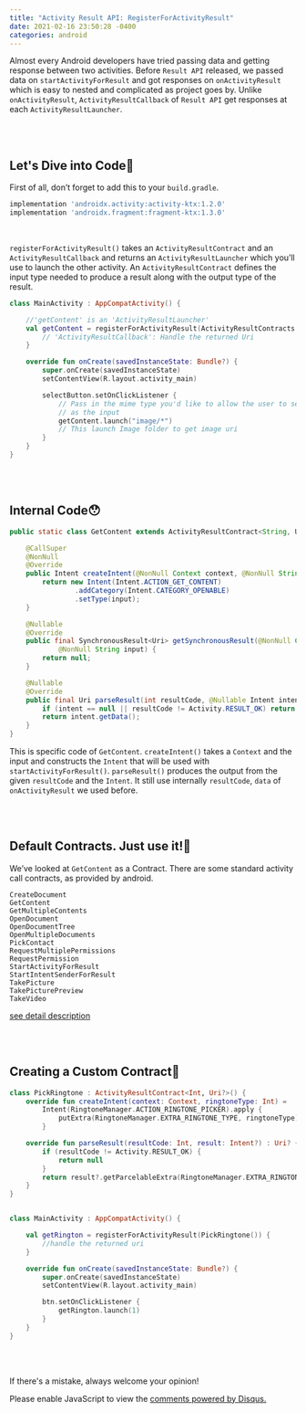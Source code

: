 ```yaml
---
title: "Activity Result API: RegisterForActivityResult"
date: 2021-02-16 23:50:28 -0400
categories: android
---
```


Almost every Android developers have tried passing data and getting response between two activities. 
Before `Result API` released, we passed data on `startActivityForResult` and got responses on `onActivityResult` which is easy to nested and 
complicated as project goes by. Unlike `onActivityResult`, `ActivityResultCallback` of `Result API` get responses at each `ActivityResultLauncher`.

<br>
<br>

Let's Dive into Code🌊
------------------------

First of all, don’t forget to add this to your `build.gradle`.

```gradle
implementation 'androidx.activity:activity-ktx:1.2.0'
implementation 'androidx.fragment:fragment-ktx:1.3.0'
```

<br>

`registerForActivityResult()` takes an `ActivityResultContract` and an `ActivityResultCallback` and returns an `ActivityResultLauncher` which 
you’ll use to launch the other activity. An `ActivityResultContract` defines the input type needed to produce a result along with the output type of the result.

```kotlin
class MainActivity : AppCompatActivity() {

    //'getContent' is an 'ActivityResultLauncher'
    val getContent = registerForActivityResult(ActivityResultContracts.GetContent()) { uri: Uri? ->
        // 'ActivityResultCallback': Handle the returned Uri    
    }

    override fun onCreate(savedInstanceState: Bundle?) {
        super.onCreate(savedInstanceState)
        setContentView(R.layout.activity_main)

        selectButton.setOnClickListener {
            // Pass in the mime type you'd like to allow the user to select
            // as the input
            getContent.launch("image/*")
            // This launch Image folder to get image uri
        }
    }
}
```

<br>
<br>

Internal Code😯
-------------------
```java
public static class GetContent extends ActivityResultContract<String, Uri> {

    @CallSuper
    @NonNull
    @Override
    public Intent createIntent(@NonNull Context context, @NonNull String input) {
        return new Intent(Intent.ACTION_GET_CONTENT)
                .addCategory(Intent.CATEGORY_OPENABLE)
                .setType(input);
    }

    @Nullable
    @Override
    public final SynchronousResult<Uri> getSynchronousResult(@NonNull Context context,
            @NonNull String input) {
        return null;
    }

    @Nullable
    @Override
    public final Uri parseResult(int resultCode, @Nullable Intent intent) {
        if (intent == null || resultCode != Activity.RESULT_OK) return null;
        return intent.getData();
    }
}
```
This is specific code of `GetContent`. 
`createIntent()` takes a `Context` and the input and constructs the `Intent` that will be used with `startActivityForResult()`.
`parseResult()` produces the output from the given `resultCode` and the `Intent`.
It still use internally `resultCode`, `data` of `onActivityResult` we used before.

<br>
<br>

Default Contracts. Just use it!🥴
-----------------------------------
We’ve looked at `GetContent` as a Contract. There are some standard activity call contracts, as provided by android.
```
CreateDocument
GetContent
GetMultipleContents
OpenDocument
OpenDocumentTree
OpenMultipleDocuments
PickContact
RequestMultiplePermissions
RequestPermission
StartActivityForResult
StartIntentSenderForResult
TakePicture
TakePicturePreview
TakeVideo
```
[see detail description][android-docs]

<br>
<br>

Creating a Custom Contract📝
-------------------------------
```kotlin
class PickRingtone : ActivityResultContract<Int, Uri?>() {
    override fun createIntent(context: Context, ringtoneType: Int) =
        Intent(RingtoneManager.ACTION_RINGTONE_PICKER).apply {
            putExtra(RingtoneManager.EXTRA_RINGTONE_TYPE, ringtoneType)
        }

    override fun parseResult(resultCode: Int, result: Intent?) : Uri? {
        if (resultCode != Activity.RESULT_OK) {
            return null
        }
        return result?.getParcelableExtra(RingtoneManager.EXTRA_RINGTONE_PICKED_URI)
    }
}
```

```kotlin

class MainActivity : AppCompatActivity() {

    val getRington = registerForActivityResult(PickRingtone()) {
        //handle the returned uri
    }

    override fun onCreate(savedInstanceState: Bundle?) {
        super.onCreate(savedInstanceState)
        setContentView(R.layout.activity_main)

        btn.setOnClickListener {
            getRington.launch(1)
        }
    }
}
```

<br>
<br>

If there's a mistake, always welcome your opinion!

[android-docs]: https://developer.android.com/reference/androidx/activity/result/contract/ActivityResultContracts

<div id="disqus_thread"></div>
<script>
    /**
    *  RECOMMENDED CONFIGURATION VARIABLES: EDIT AND UNCOMMENT THE SECTION BELOW TO INSERT DYNAMIC VALUES FROM YOUR PLATFORM OR CMS.
    *  LEARN WHY DEFINING THESE VARIABLES IS IMPORTANT: https://disqus.com/admin/universalcode/#configuration-variables    */
    /*
    var disqus_config = function () {
    this.page.url = PAGE_URL;  // Replace PAGE_URL with your page's canonical URL variable
    this.page.identifier = PAGE_IDENTIFIER; // Replace PAGE_IDENTIFIER with your page's unique identifier variable
    };
    */
    (function() { // DON'T EDIT BELOW THIS LINE
    var d = document, s = d.createElement('script');
    s.src = 'https://joon-github-io.disqus.com/embed.js';
    s.setAttribute('data-timestamp', +new Date());
    (d.head || d.body).appendChild(s);
    })();
</script>
<noscript>Please enable JavaScript to view the <a href="https://disqus.com/?ref_noscript">comments powered by Disqus.</a></noscript>

